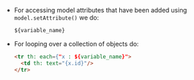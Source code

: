 - For accessing model attributes that have been added using `model.setAttribute()` we do:
  ```html
  ${variable_name}
  ```

- For looping over a collection of objects do:
   ``` html
   <tr th: each={"x : ${variable_name}">
     <td th: text="{x.id}"/>
   </tr>
   ```

